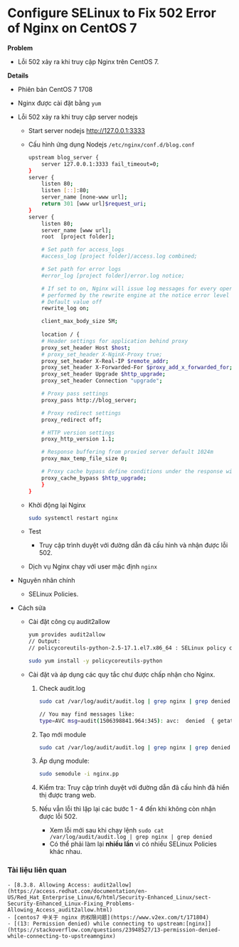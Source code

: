# Configure SELinux to Fix 502 Error of Nginx on CentOS 7

**Problem**

- Lỗi 502 xảy ra khi truy cập Nginx trên CentOS 7.

**Details**

- Phiên bản CentOS 7 1708
- Nginx được cài đặt bằng `yum`
- Lỗi 502 xảy ra khi truy cập server nodejs
    - Start server nodejs http://127.0.0.1:3333
    - Cấu hình ứng dụng Nodejs `/etc/nginx/conf.d/blog.conf`
        ```sh
        upstream blog_server {
            server 127.0.0.1:3333 fail_timeout=0;
        }
        server {
            listen 80;
            listen [::]:80;
            server_name [none-www url];
            return 301 [www url]$request_uri;
        }
        server {
            listen 80;
            server_name [www url];
            root  [project folder];

            # Set path for access_logs
            #access_log [project folder]/access.log combined;

            # Set path for error logs
            #error_log [project folder]/error.log notice; 

            # If set to on, Nginx will issue log messages for every operation
            # performed by the rewrite engine at the notice error level
            # Default value off
            rewrite_log on;

            client_max_body_size 5M;
            
            location / {
            # Header settings for application behind proxy
            proxy_set_header Host $host;
            # proxy_set_header X-NginX-Proxy true;
            proxy_set_header X-Real-IP $remote_addr;
            proxy_set_header X-Forwarded-For $proxy_add_x_forwarded_for;
            proxy_set_header Upgrade $http_upgrade;
            proxy_set_header Connection "upgrade";

            # Proxy pass settings
            proxy_pass http://blog_server;

            # Proxy redirect settings
            proxy_redirect off;

            # HTTP version settings
            proxy_http_version 1.1;

            # Response buffering from proxied server default 1024m
            proxy_max_temp_file_size 0;

            # Proxy cache bypass define conditions under the response will not be taken from cache
            proxy_cache_bypass $http_upgrade;
            }
        }

        ```

    - Khởi động lại Nginx
        ```sh
        sudo systemctl restart nginx
        ```

    - Test
        - Truy cập trình duyệt với đường dẫn đã cấu hình và nhận được lỗi 502.

    - Dịch vụ Nginx chạy với user mặc định `nginx`

- Nguyên nhân chính
    - SELinux Policies.

- Cách sửa
    - Cài đặt công cụ audit2allow
        ```sh
        yum provides audit2allow
        // Output: 
        // policycoreutils-python-2.5-17.1.el7.x86_64 : SELinux policy core python utilities

        sudo yum install -y policycoreutils-python
        ```
    
    - Cài đặt và áp dụng các quy tắc chư được chấp nhận cho Nginx.
        1. Check audit.log
            ```sh
            sudo cat /var/log/audit/audit.log | grep nginx | grep denied

            // You may find messages like:
            type=AVC msg=audit(1506398841.964:345): avc:  denied  { getattr } for  pid=20510 comm="nginx" path="/var/www/html/index.html" dev="dm-0" ino=635249 scontext=system_u:system_r:httpd_t:s0 tcontext=unconfined_u:object_r:var_t:s0 tclass=file
            ```

        2. Tạo mới module
            ```sh
            sudo cat /var/log/audit/audit.log | grep nginx | grep denied | sudo audit2allow -M nginx
            ```

        3. Áp dụng module:
            ```sh
            sudo semodule -i nginx.pp
            ```

        4. Kiểm tra: Truy cập trình duyệt với đường dẫn đã cấu hình đã hiển thị được trang web.

        5. Nếu vẫn lỗi thì lặp lại các bước 1 - 4 đến khi không còn nhận được lỗi 502.
            - Xem lỗi mới sau khi chạy lệnh `sudo cat /var/log/audit/audit.log | grep nginx | grep denied`
            - Có thể phải làm lại **nhiều lần** vì có nhiều SELinux Policies khác nhau.

### Tài liệu liên quan
    - [8.3.8. Allowing Access: audit2allow](https://access.redhat.com/documentation/en-US/Red_Hat_Enterprise_Linux/6/html/Security-Enhanced_Linux/sect-Security-Enhanced_Linux-Fixing_Problems-Allowing_Access_audit2allow.html)
    - [centos7 中关于 nginx 的权限问题](https://www.v2ex.com/t/171804)
    - [(13: Permission denied) while connecting to upstream:[nginx]](https://stackoverflow.com/questions/23948527/13-permission-denied-while-connecting-to-upstreamnginx)